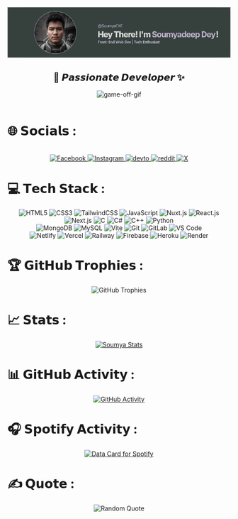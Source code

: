 <div align="center">
  
![Soumya's Banner](https://github.com/SoumyaEXE/SoumyaEXE/blob/main/res/image%20(1).png?raw=true)

</div>

<div align="center">
  <strong><h2>🌠 𝙋𝙖𝙨𝙨𝙞𝙤𝙣𝙖𝙩𝙚 𝘿𝙚𝙫𝙚𝙡𝙤𝙥𝙚𝙧 ✨</h2></strong>
</div>
<div align="center">
  <img src="https://github.com/JSjulio/JSjulio/assets/116856413/13522243-2b31-40c7-a1f5-0b5967ba8ce0" alt="game-off-gif">
</div>
<br>

# 🌐 𝗦𝗼𝗰𝗶𝗮𝗹𝘀 :
<div align="center">
  <br>
  <a href="https://facebook.com/iSOumyadeepDey">
    <img src="https://img.shields.io/badge/Facebook-%231877F2.svg?logo=Facebook&logoColor=white" alt="Facebook">
  </a>
  <a href="https://instagram.com/s0umy4_Xd">
    <img src="https://img.shields.io/badge/Instagram-%23E4405F.svg?logo=Instagram&logoColor=white" alt="Instagram">
  </a>
    <a href="https://dev.to/SoumyadeepDey">
    <img src="https://img.shields.io/badge/Dev.to-0A0A0A?logo=devdotto&logoColor=white" alt="devto">
  </a>
   <a href="https://reddit.com/iSoumyadeepDey">
    <img src="https://img.shields.io/badge/Reddit-FF4500?logo=reddit&logoColor=white" alt="reddit">
  </a>
  <a href="https://x.com/iSoumyadeepDey">
    <img src="https://img.shields.io/badge/X-%23000000.svg?logo=X&logoColor=white" alt="X">
  </a>
</div>

# 💻 𝗧𝗲𝗰𝗵 𝗦𝘁𝗮𝗰𝗸 :

<div align="center">
  <img src="https://img.shields.io/badge/-HTML5-%23E44D27?style=flat-square&logo=html5&logoColor=ffffff" alt="HTML5">
  <img src="https://img.shields.io/badge/-CSS3-%231572B6?style=flat-square&logo=css3" alt="CSS3">
  <img src="https://img.shields.io/badge/-TailwindCSS-%231a202c?style=flat-square&logo=tailwind-css" alt="TailwindCSS">
  <img src="https://img.shields.io/badge/-JavaScript-%23F7DF1C?style=flat-square&logo=javascript&logoColor=000000&labelColor=%23F7DF1C&color=%23FFCE5A" alt="JavaScript">
  <img src="https://img.shields.io/badge/-Nuxt.js-%23282C34?style=flat-square&logo=nuxtdotjs" alt="Nuxt.js">
  <img src="https://img.shields.io/badge/-React.js-%23282C34?style=flat-square&logo=react" alt="React.js">
  <img src="https://img.shields.io/badge/-Next.js-%23000000?style=flat-square&logo=nextdotjs" alt="Next.js">
  <img src="https://img.shields.io/badge/c-%2300599C.svg?style=flat-square&logo=c&logoColor=white" alt="C">
  <img src="https://img.shields.io/badge/c%23-%23239120.svg?style=flat-square&logo=csharp&logoColor=white" alt="C#">
  <img src="https://img.shields.io/badge/c++-%2300599C.svg?style=flat-square&logo=c%2B%2B&logoColor=white" alt="C++">
  <img src="https://img.shields.io/badge/python-3670A0?style=flat-square&logo=python&logoColor=ffdd54" alt="Python">
</div>

<div align="center">
  <img src="https://img.shields.io/badge/MongoDB-%234ea94b.svg?style=flat-square&logo=mongodb&logoColor=white" alt="MongoDB">
  <img src="https://img.shields.io/badge/mysql-4479A1.svg?style=flat-square&logo=mysql&logoColor=white" alt="MySQL">
  <img src="https://img.shields.io/badge/-Vite-%23646CFF?style=flat-square&logo=vite&logoColor=ffffff" alt="Vite">
  <img src="https://img.shields.io/badge/-Git-%23F05032?style=flat-square&logo=git&logoColor=%23ffffff" alt="Git">
  <img src="https://img.shields.io/badge/-GitLab-FCA121?style=flat-square&logo=gitlab" alt="GitLab">
  <img src="https://img.shields.io/badge/-VSCode-%23007ACC?style=flat-square&logo=visual-studio-code" alt="VS Code">
</div>

<div align="center">
  <img src="https://img.shields.io/badge/-Netlify-%2300C7B7?style=flat-square&logo=netlify&logoColor=ffffff" alt="Netlify">
  <img src="https://img.shields.io/badge/-Vercel-%23ffffff?style=flat-square&logo=vercel&logoColor=000000" alt="Vercel">
  <img src="https://img.shields.io/badge/-Railway-%230B0D0E?style=flat-square&logo=railway" alt="Railway">
  <img src="https://img.shields.io/badge/firebase-%23039BE5.svg?style=flat-square&logo=firebase" alt="Firebase">
  <img src="https://img.shields.io/badge/heroku-%23430098.svg?style=flat-square&logo=heroku&logoColor=white" alt="Heroku">
  <img src="https://img.shields.io/badge/-Render-%2346E3B7?style=flat-square&logo=render&logoColor=ffffff" alt="Render">
</div>

# 🏆 𝗚𝗶𝘁𝗛𝘂𝗯 𝗧𝗿𝗼𝗽𝗵𝗶𝗲𝘀 :
<div align="center">
  <img src="https://github-trophies.vercel.app/?username=SoumyaEXE&theme=monokai&no-frame=false&no-bg=false&margin-w=4" alt="GitHub Trophies">
</div>

# 📈 𝗦𝘁𝗮𝘁𝘀 :
<div align="center">
  <a href="https://github.com/SoumyaEXE">
    <img src="https://awesome-github-stats.azurewebsites.net/user-stats/Soumyaexe?cardType=level&theme=monokai&preferLogin=false" alt="Soumya Stats">
  </a>
</div>

# 📊 𝗚𝗶𝘁𝗛𝘂𝗯 𝗔𝗰𝘁𝗶𝘃𝗶𝘁𝘆 :
<div align="center">
  <a href="https://github.com/SoumyaEXE">
    <img src="https://github-readme-activity-graph.vercel.app/graph?username=Soumyaexe&bg_color=2d2a2e&color=ffffff&line=f92672&point=fd971f&area=true&hide_border=true" alt="GitHub Activity">
  </a>
</div>

# 🎧 𝗦𝗽𝗼𝘁𝗶𝗳𝘆 𝗔𝗰𝘁𝗶𝘃𝗶𝘁𝘆 :

<div align="center">
<a href="https://github.com/SoumyaEXE">
  <img src="https://data-card-for-spotify.herokuapp.com/api/card?user_id=31qhaph7hi7ktvz5svukclvefggu" alt="Data Card for Spotify">
</a>
</div>
  
# ✍️ 𝗤𝘂𝗼𝘁𝗲 :
<div align="center">
  <img src="https://quotes-github-readme.vercel.app/api?type=horizontal&theme=monokai" alt="Random Quote">
</div>

<!-- Proudly created with ❤ by Soumya -->
